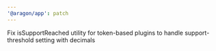 ```yaml
---
'@aragon/app': patch
---
```


Fix isSupportReached utility for token-based plugins to handle support-threshold setting with decimals
